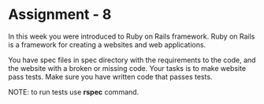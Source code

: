 Assignment - 8
==

In this week you were introduced to Ruby on Rails framework. Ruby on Rails is a framework for creating a websites and web applications.

You have spec files in spec directory with the requirements to the code, and the website with a broken or missing code.
Your tasks is to make website pass tests. Make sure you have written code that passes tests.

NOTE: to run tests use **rspec** command.
